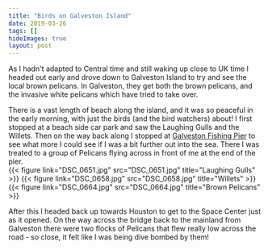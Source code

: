 ```yaml
---
title: "Birds on Galveston Island"
date: 2019-03-26
tags: []
hideImages: true
layout: post
---
```

As I hadn't adapted to Central time and still waking up close to UK time I headed out early and drove down to Galveston Island to try and see the local brown pelicans.  In Galveston, they get both the brown pelicans, and the invasive white pelicans which have tried to take over.  

There is a vast length of beach along the island, and it was so peaceful in the early morning, with just the birds (and the bird watchers) about!  I first stopped at a beach side car park and saw the Laughing Gulls and the Willets.  Then on the way back along I stopped at [Galveston Fishing Pier](http://galvestonfishingpier.com) to see what more I could see if I was a bit further out into the sea.  There I was treated to a group of Pelicans flying across in front of me at the end of the pier.  
{{< figure link="DSC_0651.jpg" src="DSC_0651.jpg" title="Laughing Gulls" >}}
{{< figure link="DSC_0658.jpg" src="DSC_0658.jpg" title="Willets" >}}
{{< figure link="DSC_0664.jpg" src="DSC_0664.jpg" title="Brown Pelicans" >}}

After this I headed back up towards Houston to get to the Space Center just as it opened.  On the way across the bridge back to the mainland from Galveston there were two flocks of Pelicans that flew really low across the road - so close, it felt like I was being dive bombed by them!

